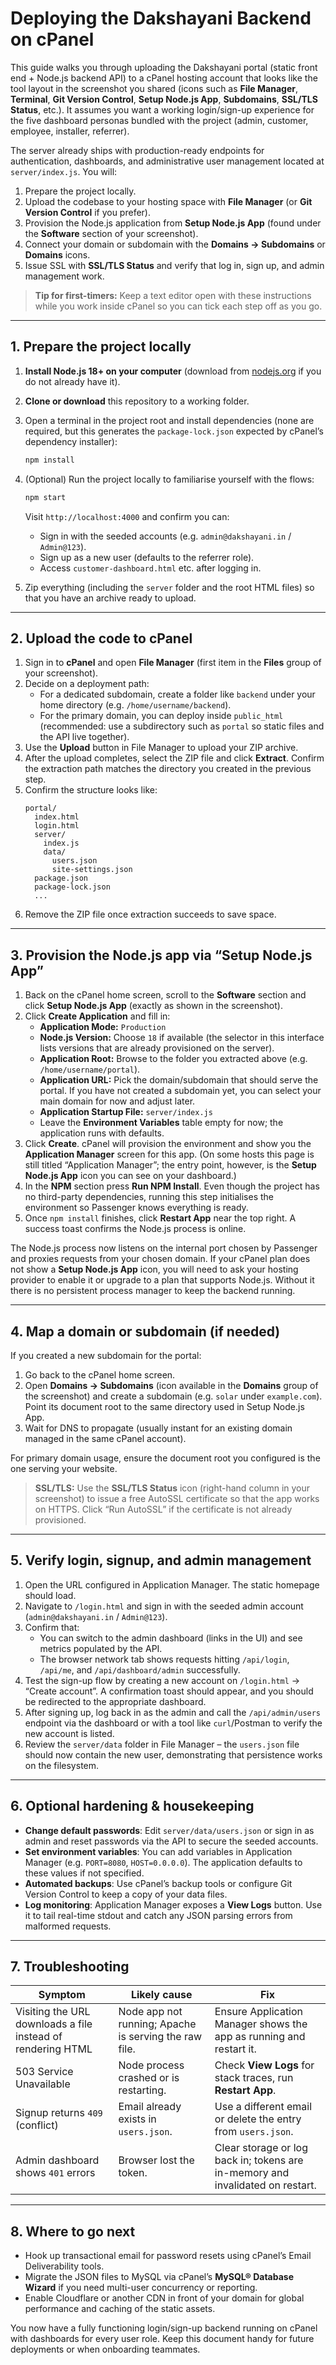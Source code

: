 # Deploying the Dakshayani Backend on cPanel

This guide walks you through uploading the Dakshayani portal (static front end + Node.js backend API) to a cPanel hosting account that looks like the tool layout in the screenshot you shared (icons such as **File Manager**, **Terminal**, **Git Version Control**, **Setup Node.js App**, **Subdomains**, **SSL/TLS Status**, etc.). It assumes you want a working login/sign-up experience for the five dashboard personas bundled with the project (admin, customer, employee, installer, referrer).

The server already ships with production-ready endpoints for authentication, dashboards, and administrative user management located at `server/index.js`. You will:

1. Prepare the project locally.
2. Upload the codebase to your hosting space with **File Manager** (or **Git Version Control** if you prefer).
3. Provision the Node.js application from **Setup Node.js App** (found under the **Software** section of your screenshot).
4. Connect your domain or subdomain with the **Domains → Subdomains** or **Domains** icons.
5. Issue SSL with **SSL/TLS Status** and verify that log in, sign up, and admin management work.

> **Tip for first-timers:** Keep a text editor open with these instructions while you work inside cPanel so you can tick each step off as you go.

---

## 1. Prepare the project locally

1. **Install Node.js 18+ on your computer** (download from [nodejs.org](https://nodejs.org/) if you do not already have it).
2. **Clone or download** this repository to a working folder.
3. Open a terminal in the project root and install dependencies (none are required, but this generates the `package-lock.json` expected by cPanel’s dependency installer):
   ```bash
   npm install
   ```
4. (Optional) Run the project locally to familiarise yourself with the flows:
   ```bash
   npm start
   ```
   Visit `http://localhost:4000` and confirm you can:
   * Sign in with the seeded accounts (e.g. `admin@dakshayani.in` / `Admin@123`).
   * Sign up as a new user (defaults to the referrer role).
   * Access `customer-dashboard.html` etc. after logging in.

5. Zip everything (including the `server` folder and the root HTML files) so that you have an archive ready to upload.

---

## 2. Upload the code to cPanel

1. Sign in to **cPanel** and open **File Manager** (first item in the **Files** group of your screenshot).
2. Decide on a deployment path:
   * For a dedicated subdomain, create a folder like `backend` under your home directory (e.g. `/home/username/backend`).
   * For the primary domain, you can deploy inside `public_html` (recommended: use a subdirectory such as `portal` so static files and the API live together).
3. Use the **Upload** button in File Manager to upload your ZIP archive.
4. After the upload completes, select the ZIP file and click **Extract**. Confirm the extraction path matches the directory you created in the previous step.
5. Confirm the structure looks like:
   ```
   portal/
     index.html
     login.html
     server/
       index.js
       data/
         users.json
         site-settings.json
     package.json
     package-lock.json
     ...
   ```
6. Remove the ZIP file once extraction succeeds to save space.

---

## 3. Provision the Node.js app via “Setup Node.js App”

1. Back on the cPanel home screen, scroll to the **Software** section and click **Setup Node.js App** (exactly as shown in the screenshot).
2. Click **Create Application** and fill in:
   * **Application Mode:** `Production`
   * **Node.js Version:** Choose `18` if available (the selector in this interface lists versions that are already provisioned on the server).
   * **Application Root:** Browse to the folder you extracted above (e.g. `/home/username/portal`).
   * **Application URL:** Pick the domain/subdomain that should serve the portal. If you have not created a subdomain yet, you can select your main domain for now and adjust later.
   * **Application Startup File:** `server/index.js`
   * Leave the **Environment Variables** table empty for now; the application runs with defaults.
3. Click **Create**. cPanel will provision the environment and show you the **Application Manager** screen for this app. (On some hosts this page is still titled “Application Manager”; the entry point, however, is the **Setup Node.js App** icon you can see on your dashboard.)
4. In the **NPM** section press **Run NPM Install**. Even though the project has no third-party dependencies, running this step initialises the environment so Passenger knows everything is ready.
5. Once `npm install` finishes, click **Restart App** near the top right. A success toast confirms the Node.js process is online.

The Node.js process now listens on the internal port chosen by Passenger and proxies requests from your chosen domain. If your cPanel plan does not show a **Setup Node.js App** icon, you will need to ask your hosting provider to enable it or upgrade to a plan that supports Node.js. Without it there is no persistent process manager to keep the backend running.

---

## 4. Map a domain or subdomain (if needed)

If you created a new subdomain for the portal:

1. Go back to the cPanel home screen.
2. Open **Domains → Subdomains** (icon available in the **Domains** group of the screenshot) and create a subdomain (e.g. `solar` under `example.com`). Point its document root to the same directory used in Setup Node.js App.
3. Wait for DNS to propagate (usually instant for an existing domain managed in the same cPanel account).

For primary domain usage, ensure the document root you configured is the one serving your website.

> **SSL/TLS:** Use the **SSL/TLS Status** icon (right-hand column in your screenshot) to issue a free AutoSSL certificate so that the app works on HTTPS. Click “Run AutoSSL” if the certificate is not already provisioned.

---

## 5. Verify login, signup, and admin management

1. Open the URL configured in Application Manager. The static homepage should load.
2. Navigate to `/login.html` and sign in with the seeded admin account (`admin@dakshayani.in` / `Admin@123`).
3. Confirm that:
   * You can switch to the admin dashboard (links in the UI) and see metrics populated by the API.
   * The browser network tab shows requests hitting `/api/login`, `/api/me`, and `/api/dashboard/admin` successfully.
4. Test the sign-up flow by creating a new account on `/login.html` → “Create account”. A confirmation toast should appear, and you should be redirected to the appropriate dashboard.
5. After signing up, log back in as the admin and call the `/api/admin/users` endpoint via the dashboard or with a tool like `curl`/Postman to verify the new account is listed.
6. Review the `server/data` folder in File Manager – the `users.json` file should now contain the new user, demonstrating that persistence works on the filesystem.

---

## 6. Optional hardening & housekeeping

* **Change default passwords**: Edit `server/data/users.json` or sign in as admin and reset passwords via the API to secure the seeded accounts.
* **Set environment variables**: You can add variables in Application Manager (e.g. `PORT=8080`, `HOST=0.0.0.0`). The application defaults to these values if not specified.
* **Automated backups**: Use cPanel’s backup tools or configure Git Version Control to keep a copy of your data files.
* **Log monitoring**: Application Manager exposes a **View Logs** button. Use it to tail real-time stdout and catch any JSON parsing errors from malformed requests.

---

## 7. Troubleshooting

| Symptom | Likely cause | Fix |
| --- | --- | --- |
| Visiting the URL downloads a file instead of rendering HTML | Node app not running; Apache is serving the raw file. | Ensure Application Manager shows the app as running and restart it. |
| 503 Service Unavailable | Node process crashed or is restarting. | Check **View Logs** for stack traces, run **Restart App**. |
| Signup returns `409` (conflict) | Email already exists in `users.json`. | Use a different email or delete the entry from `users.json`. |
| Admin dashboard shows `401` errors | Browser lost the token. | Clear storage or log back in; tokens are in-memory and invalidated on restart. |

---

## 8. Where to go next

* Hook up transactional email for password resets using cPanel’s Email Deliverability tools.
* Migrate the JSON files to MySQL via cPanel’s **MySQL® Database Wizard** if you need multi-user concurrency or reporting.
* Enable Cloudflare or another CDN in front of your domain for global performance and caching of the static assets.

You now have a fully functioning login/sign-up backend running on cPanel with dashboards for every user role. Keep this document handy for future deployments or when onboarding teammates.
